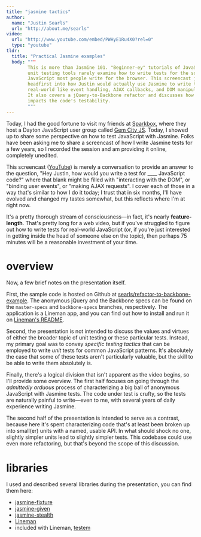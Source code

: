 ```yaml
---
title: "jasmine tactics"
author:
  name: "Justin Searls"
  url: "http://about.me/searls"
video:
  url: "http://www.youtube.com/embed/PWHyE1Ru4X0?rel=0"
  type: "youtube"
tldr:
  title: "Practical Jasmine examples"
  body: """
        This is more than Jasmine 101. "Beginner-ey" tutorials of JavaScript
        unit testing tools rarely examine how to write tests for the sort of
        JavaScript most people write for the browser. This screencast jumps
        headfirst into how Justin would actually use Jasmine to write tests for
        real-world like event handling, AJAX callbacks, and DOM manipulation.
        It also covers a jQuery-to-Backbone refactor and discusses how this
        impacts the code's testability.
        """
---
```


Today, I had the good fortune to visit my friends at
[Sparkbox](http://seesparkbox.com), where they host a Dayton JavaScript user
group called [Gem City JS](http://gemcityjs.com/). Today, I showed up to share
some perspective on how to test JavaScript with Jasmine. Folks have been asking
me to share a screencast of how I write Jasmine tests for a few years, so I
recorded the session and am providing it online, completely unedited.

This screencast ([YouTube](http://www.youtube.com/watch?v=PWHyE1Ru4X0)) is
merely a conversation to provide an answer to the question, "Hey Justin, how
would you write a test for ____ JavaScript code?" where that blank might be
filled with "interacting with the DOM", or "binding user events", or "making
AJAX requests". I cover each of those in a way that's similar to how I do it
today; I trust that in six months, I'll have evolved and changed my tastes
somewhat, but this reflects where I'm at right now.

It's a pretty thorough stream of consciousness—in fact, it's nearly
**feature-length**. That's pretty long for a web video, but if you've struggled
to figure out how to write tests for real-world JavaScript (or, if you're just
interested in getting inside the head of someone else on the topic), then
perhaps 75 minutes will be a reasonable investment of your time.

# overview

Now, a few brief notes on the presentation itself.

First, the sample code is hosted on Github at
[searls/refactor-to-backbone-example](https://github.com/searls/refactor-to-backbone-example).
The anonymous jQuery and the Backbone specs can be found on the `master-specs`
and `backbone-specs` branches, respectively. The application is a Lineman app,
and you can find out how to install and run it on [Lineman's
README](https://github.com/linemanjs/lineman).

Second, the presentation is not intended to discuss the values and virtues of
either the broader topic of unit testing or these particular tests. Instead, my
primary goal was to convey *specific testing tactics* that can be employed to
write *unit* tests for common JavaScript patterns. It's absolutely the case
that some of these tests aren't particularly valuable, but the skill to be able
to write them absolutely is.

Finally, there's a logical division that isn't apparent as the video begins, so
I'll provide some overview. The first half focuses on going through the
*admittedly arduous* process of characterizing a big ball of anonymous
JavaScript with Jasmine tests. The code under test is crufty, so the tests are
naturally painful to write—even to me, with several years of daily experience
writing Jasmine.

The second half of the presentation is intended to serve as a contrast, because
here it's spent characterizing code that's at least been broken up into
small(er) units with a named, usable API. In what should shock no one, slightly
simpler units lead to slightly simpler tests. This codebase could use even more
refactoring, but that's beyond the scope of this discussion.

# libraries

I used and described several libraries during the presentation, you can find
them here:

* [jasmine-fixture](https://github.com/searls/jasmine-fixture)
* [jasmine-given](https://github.com/searls/jasmine-given)
* [jasmine-stealth](https://github.com/searls/jasmine-stealth)
* [Lineman](https://github.com/linemanjs/lineman)
* included with Lineman, [testem](https://github.com/airportyh/testem)
